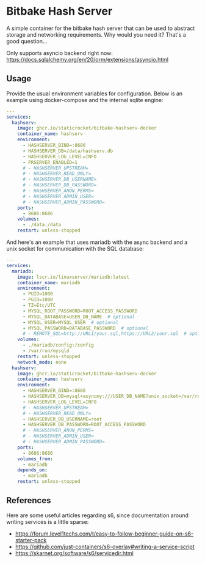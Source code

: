 # Bitbake Hash Server

A simple container for the bitbake hash server that can be used to abstract
storage and networking requirements. Why would you need it? That's a good
question...

Only supports asyncio backend right now:
https://docs.sqlalchemy.org/en/20/orm/extensions/asyncio.html

## Usage

Provide the usual environment variables for configuration. Below is an example
using docker-compose and the internal sqlite engine:

```yml
---
services:
  hashserv:
    image: ghcr.io/staticrocket/bitbake-hashserv-docker
    container_name: hashserv
    environment:
      - HASHSERVER_BIND=:8686
      - HASHSERVER_DB=/data/hashserv.db
      - HASHSERVER_LOG_LEVEL=INFO
      - PRSERVER_ENABLED=1
      # - HASHSERVER_UPSTREAM=
      # - HASHSERVER_READ_ONLY=
      # - HASHSERVER_DB_USERNAME=
      # - HASHSERVER_DB_PASSWORD=
      # - HASHSERVER_ANON_PERMS=
      # - HASHSERVER_ADMIN_USER=
      # - HASHSERVER_ADMIN_PASSWORD=
    ports:
      - 8686:8686
    volumes:
      - ./data:/data
    restart: unless-stopped
```

And here's an example that uses mariadb with the async backend and a unix socket
for communication with the SQL database:

```yml
---
services:
  mariadb:
    image: lscr.io/linuxserver/mariadb:latest
    container_name: mariadb
    environment:
      - PUID=1000
      - PGID=1000
      - TZ=Etc/UTC
      - MYSQL_ROOT_PASSWORD=ROOT_ACCESS_PASSWORD
      - MYSQL_DATABASE=USER_DB_NAME  # optional
      - MYSQL_USER=MYSQL_USER  # optional
      - MYSQL_PASSWORD=DATABASE_PASSWORD  # optional
      # - REMOTE_SQL=http://URL1/your.sql,https://URL2/your.sql  # optional
    volumes:
      - ./mariadb/config:/config
      - /var/run/mysqld
    restart: unless-stopped
    network_mode: none
  hashserv:
    image: ghcr.io/staticrocket/bitbake-hashserv-docker
    container_name: hashserv
    environment:
      - HASHSERVER_BIND=:8686
      - HASHSERVER_DB=mysql+asyncmy:///USER_DB_NAME?unix_socket=/var/run/mysqld/mysqld.sock
      - HASHSERVER_LOG_LEVEL=INFO
      # - HASHSERVER_UPSTREAM=
      # - HASHSERVER_READ_ONLY=
      - HASHSERVER_DB_USERNAME=root
      - HASHSERVER_DB_PASSWORD=ROOT_ACCESS_PASSWORD
      # - HASHSERVER_ANON_PERMS=
      # - HASHSERVER_ADMIN_USER=
      # - HASHSERVER_ADMIN_PASSWORD=
    ports:
      - 8686:8686
    volumes_from:
      - mariadb
    depends_on:
      - mariadb
    restart: unless-stopped
```

## References

Here are some useful articles regarding s6, since documentation around writing
services is a little sparse:

  - https://forum.level1techs.com/t/easy-to-follow-beginner-guide-on-s6-starter-pack
  - https://github.com/just-containers/s6-overlay#writing-a-service-script
  - https://skarnet.org/software/s6/servicedir.html
